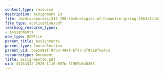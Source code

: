 ```yaml
---
content_type: resource
description: Assignment 10
file: /media/courses/21l-708-technologies-of-humanism-spring-2003/4443431229251116697b51909b5d0368_assignment10.pdf
file_type: application/pdf
learning_resource_types:
- Assignments
ocw_type: OCWFile
parent_title: Assignments
parent_type: CourseSection
parent_uid: b5e5e98f-97b3-488f-bf47-2f9d18fea4ca
resourcetype: Document
title: assignment10.pdf
uid: 44434312-2925-1116-697b-51909b5d0368
---
```

